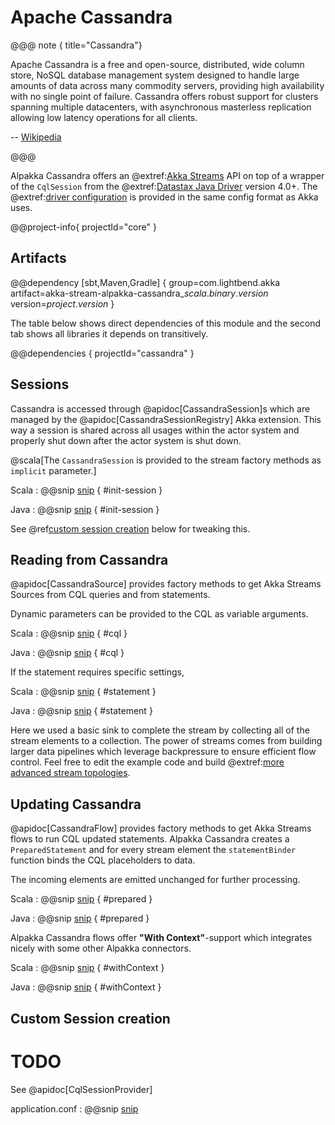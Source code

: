 # Apache Cassandra

@@@ note { title="Cassandra"}

Apache Cassandra is a free and open-source, distributed, wide column store, NoSQL database management system designed to handle large amounts of data across many commodity servers, providing high availability with no single point of failure. Cassandra offers robust support for clusters spanning multiple datacenters, with asynchronous masterless replication allowing low latency operations for all clients.

-- [Wikipedia](https://en.wikipedia.org/wiki/Apache_Cassandra)

@@@

Alpakka Cassandra offers an @extref:[Akka Streams](akka:/streams/index.html) API on top of a wrapper of the `CqlSession` from the @extref:[Datastax Java Driver](java-driver:) version 4.0+. The @extref:[driver configuration](java-driver:/manual/core/configuration/#quick-overview) is provided in the same config format as Akka uses.

@@project-info{ projectId="core" }

## Artifacts

@@dependency [sbt,Maven,Gradle] {
  group=com.lightbend.akka
  artifact=akka-stream-alpakka-cassandra_$scala.binary.version$
  version=$project.version$
}

The table below shows direct dependencies of this module and the second tab shows all libraries it depends on transitively.

@@dependencies { projectId="cassandra" }


## Sessions

Cassandra is accessed through @apidoc[CassandraSession]s which are managed by the @apidoc[CassandraSessionRegistry] Akka extension. This way a session is shared across all usages within the actor system and properly shut down after the actor system is shut down. 

@scala[The `CassandraSession` is provided to the stream factory methods as `implicit` parameter.]

Scala
: @@snip [snip](/session/src/test/scala/docs/scaladsl/CassandraSourceSpec.scala) { #init-session }

Java
: @@snip [snip](/session/src/test/java/docs/javadsl/CassandraSourceTest.java) { #init-session }

See @ref[custom session creation](#custom-session-creation) below for tweaking this.


## Reading from Cassandra

@apidoc[CassandraSource] provides factory methods to get Akka Streams Sources from CQL queries and from statements.

Dynamic parameters can be provided to the CQL as variable arguments.

Scala
: @@snip [snip](/session/src/test/scala/docs/scaladsl/CassandraSourceSpec.scala) { #cql }

Java
: @@snip [snip](/session/src/test/java/docs/javadsl/CassandraSourceTest.java) { #cql }


If the statement requires specific settings, 

Scala
: @@snip [snip](/session/src/test/scala/docs/scaladsl/CassandraSourceSpec.scala) { #statement }

Java
: @@snip [snip](/session/src/test/java/docs/javadsl/CassandraSourceTest.java) { #statement }


Here we used a basic sink to complete the stream by collecting all of the stream elements to a collection. The power of streams comes from building larger data pipelines which leverage backpressure to ensure efficient flow control. Feel free to edit the example code and build @extref:[more advanced stream topologies](akka:stream/stream-introduction.html).


## Updating Cassandra

@apidoc[CassandraFlow] provides factory methods to get Akka Streams flows to run CQL updated statements. Alpakka Cassandra creates a `PreparedStatement` and for every stream element the `statementBinder` function binds the CQL placeholders to data.

The incoming elements are emitted unchanged for further processing. 

Scala
: @@snip [snip](/session/src/test/scala/docs/scaladsl/CassandraFlowSpec.scala) { #prepared }

Java
: @@snip [snip](/session/src/test/java/docs/javadsl/CassandraFlowTest.java) { #prepared }


Alpakka Cassandra flows offer **"With Context"**-support which integrates nicely with some other Alpakka connectors.

Scala
: @@snip [snip](/session/src/test/scala/docs/scaladsl/CassandraFlowSpec.scala) { #withContext }

Java
: @@snip [snip](/session/src/test/java/docs/javadsl/CassandraFlowTest.java) { #withContext }


## Custom Session creation

# TODO

See @apidoc[CqlSessionProvider]

application.conf
: @@snip [snip](/session/src/main/resources/reference.conf)
